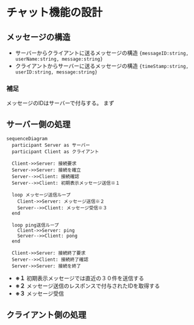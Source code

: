 # チャット機能の設計

## メッセージの構造

- サーバーからクライアントに送るメッセージの構造
  `{messageID:string, userName:string, message:string}`
- クライアントからサーバーに送るメッセージの構造
  `{timeStamp:string, userID:string, message:string}`

### 補足

メッセージのIDはサーバーで付与する。
まず

## サーバー側の処理

```mermaid
sequenceDiagram
  participant Server as サーバー
  participant Client as クライアント

  Client->>Server: 接続要求
  Server->>Server: 接続を確立
  Server-->>Client: 接続確認
  Server-->>Client: 初期表示メッセージ送信※１

  loop メッセージ送信ループ
    Client->>Server: メッセージ送信※２
    Server-->>Client: メッセージ受信※３
  end

  loop ping送信ループ
    Client->>Server: ping
    Server-->>Client: pong
  end

  Client->>Server: 接続終了要求
  Server-->>Client: 接続終了確認
  Server->>Server: 接続を終了
```

- **※１** 初期表示メッセージでは直近の３０件を送信する
- **※２** メッセージ送信のレスポンスで付与されたIDを取得する
- **※３** メッセージ受信


## クライアント側の処理

